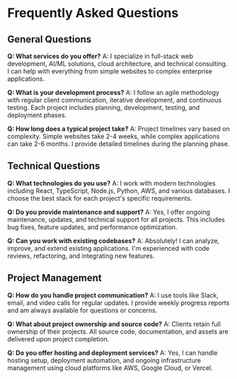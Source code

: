 # Frequently Asked Questions

## General Questions

**Q: What services do you offer?**
A: I specialize in full-stack web development, AI/ML solutions, cloud architecture, and technical consulting. I can help with everything from simple websites to complex enterprise applications.

**Q: What is your development process?**
A: I follow an agile methodology with regular client communication, iterative development, and continuous testing. Each project includes planning, development, testing, and deployment phases.

**Q: How long does a typical project take?**
A: Project timelines vary based on complexity. Simple websites take 2-4 weeks, while complex applications can take 2-6 months. I provide detailed timelines during the planning phase.

## Technical Questions

**Q: What technologies do you use?**
A: I work with modern technologies including React, TypeScript, Node.js, Python, AWS, and various databases. I choose the best stack for each project's specific requirements.

**Q: Do you provide maintenance and support?**
A: Yes, I offer ongoing maintenance, updates, and technical support for all projects. This includes bug fixes, feature updates, and performance optimization.

**Q: Can you work with existing codebases?**
A: Absolutely! I can analyze, improve, and extend existing applications. I'm experienced with code reviews, refactoring, and integrating new features.

## Project Management

**Q: How do you handle project communication?**
A: I use tools like Slack, email, and video calls for regular updates. I provide weekly progress reports and am always available for questions or concerns.

**Q: What about project ownership and source code?**
A: Clients retain full ownership of their projects. All source code, documentation, and assets are delivered upon project completion.

**Q: Do you offer hosting and deployment services?**
A: Yes, I can handle hosting setup, deployment automation, and ongoing infrastructure management using cloud platforms like AWS, Google Cloud, or Vercel.
